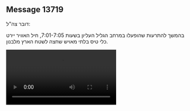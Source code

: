 ## Message 13719

דובר צה"ל:

בהמשך להתרעות שהופעלו במרחב הגליל העליון בשעות 7:01-7:05, חיל האוויר יירט כלי טיס בלתי מאויש שחצה לשטח הארץ מלבנון.

![Video](13719/13719_media.mp4)
